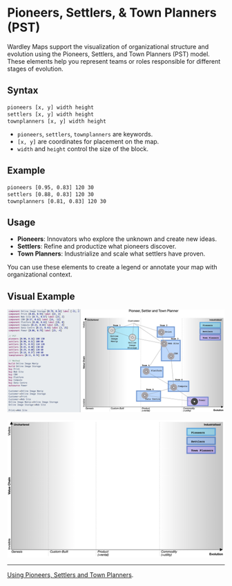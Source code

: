 # Pioneers, Settlers, & Town Planners (PST)

Wardley Maps support the visualization of organizational structure and evolution using the Pioneers, Settlers, and Town Planners (PST) model. These elements help you represent teams or roles responsible for different stages of evolution.

## Syntax

```text
pioneers [x, y] width height
settlers [x, y] width height
townplanners [x, y] width height
```

- `pioneers`, `settlers`, `townplanners` are keywords.
- `[x, y]` are coordinates for placement on the map.
- `width` and `height` control the size of the block.

## Example

```text
pioneers [0.95, 0.83] 120 30
settlers [0.88, 0.83] 120 30
townplanners [0.81, 0.83] 120 30
```

## Usage

- **Pioneers**: Innovators who explore the unknown and create new ideas.
- **Settlers**: Refine and productize what pioneers discover.
- **Town Planners**: Industrialize and scale what settlers have proven.

You can use these elements to create a legend or annotate your map with organizational context.

## Visual Example

![Pioneers, Settlers and Town Planners in action](/img/pst-example.jpeg)

![Pioneers, Settlers and Town Planner Legend Example](/img/tt2-pst.png)

---

[Using Pioneers, Settlers and Town Planners](/blog/2020-06-06-pioneers-settlers-townplanners/).
